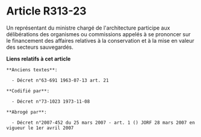 # Article R313-23

Un représentant du ministre chargé de l'architecture participe aux délibérations des organismes ou commissions appelés à se
prononcer sur le financement des affaires relatives à la conservation et à la mise en valeur des secteurs sauvegardés.

**Liens relatifs à cet article**

	**Anciens textes**:

	  - Décret n°63-691 1963-07-13 art. 21

	**Codifié par**:

	  - Décret n°73-1023 1973-11-08

	**Abrogé par**:

	  - Décret n°2007-452 du 25 mars 2007 - art. 1 () JORF 28 mars 2007 en vigueur le 1er avril 2007
